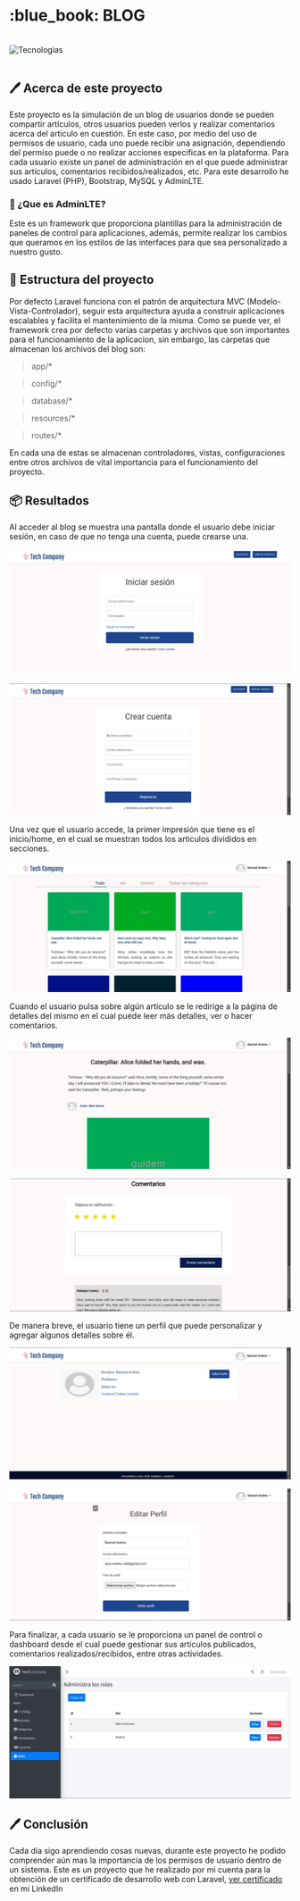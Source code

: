<h1 align="left" width="100%"> :blue_book: BLOG </h1>

<br><img align="left" src="https://skillicons.dev/icons?i=vscode,laravel,php,bootstrap,html,css,mysql,github,git" height="37" alt="Tecnologias"><br><br>

## :pen: Acerca de este proyecto

Este proyecto es la simulación de un blog de usuarios donde se pueden compartir artículos, otros usuarios pueden verlos y realizar comentarios acerca del artículo en cuestión. En este caso, por medio del uso de permisos de usuario, cada uno puede recibir una asignación, dependiendo del permiso puede o no realizar acciones especificas en la plataforma. Para cada usuario existe un panel de administración en el que puede administrar sus artículos, comentarios recibidos/realizados, etc. Para este desarrollo he usado Laravel (PHP), Bootstrap, MySQL y AdminLTE.

### :pencil: ¿Que es AdminLTE?

Este es un framework que proporciona plantillas para la administración de paneles de control para aplicaciones, además, permite realizar los cambios que queramos en los estilos de las interfaces para que sea personalizado a nuestro gusto.

## :hammer: Estructura del proyecto

Por defecto Laravel funciona con el patrón de arquitectura MVC (Modelo-Vista-Controlador), seguir esta arquitectura ayuda a construir aplicaciones escalables y facilita el mantenimiento de la misma. Como se puede ver, el framework crea por defecto varias carpetas y archivos que son importantes para el funcionamiento de la aplicacion, sin embargo, las carpetas que almacenan los archivos del blog son:

> app/*

> config/*

> database/*

> resources/*

> routes/*

En cada una de estas se almacenan controladores, vistas, configuraciones entre otros archivos de vital importancia para el funcionamiento del proyecto.

## :package: Resultados

Al acceder al blog se muestra una pantalla donde el usuario debe iniciar sesión, en caso de que no tenga una cuenta, puede crearse una.

<p align="center">
    <img src="https://raw.githubusercontent.com/samoel-andres/blog/master/public/evidence/login.JPG" alt="Login del sitio">
</p>

<p align="center">
    <img src="https://raw.githubusercontent.com/samoel-andres/blog/master/public/evidence/create_account.JPG" alt="Crear cuenta">
</p>

Una vez que el usuario accede, la primer impresión que tiene es el inicio/home, en el cual se muestran todos los articulos divididos en secciones.

<p align="center">
    <img src="https://raw.githubusercontent.com/samoel-andres/blog/master/public/evidence/home_page.JPG" alt="Pagina de inicio/home">
</p>

Cuando el usuario pulsa sobre algún artículo se le redirige a la página de detalles del mismo en el cual puede leer más detalles, ver o hacer comentarios.

<p align="center">
    <img src="https://raw.githubusercontent.com/samoel-andres/blog/master/public/evidence/article_part_1.JPG" alt="Detalles del articulo parte 1">
</p>

<p align="center">
    <img src="https://raw.githubusercontent.com/samoel-andres/blog/master/public/evidence/article_part_2.JPG" alt="Detalles del articulo parte 2">
</p>

De manera breve, el usuario tiene un perfil que puede personalizar y agregar algunos detalles sobre él.

<p align="center">
    <img src="https://raw.githubusercontent.com/samoel-andres/blog/master/public/evidence/profile_details.JPG" alt="Detalles de perfil de usuario">
</p>

<p align="center">
    <img src="https://raw.githubusercontent.com/samoel-andres/blog/master/public/evidence/edit_profile.JPG" alt="Editar detalles del perfil de usuario">
</p>

Para finalizar, a cada usuario se le proporciona un panel de control o dashboard desde el cual puede gestionar sus artículos publicados, comentarios realizados/recibidos, entre otras actividades.

<p align="center">
    <img src="https://raw.githubusercontent.com/samoel-andres/blog/master/public/evidence/dashboard.JPG" alt="Crear cuenta">
</p>

## :pen: Conclusión

Cada día sigo aprendiendo cosas nuevas, durante este proyecto he podido comprender aún mas la importancia de los permisos de usuario dentro de un sistema. Este es un proyecto que he realizado por mi cuenta para la obtención de un certificado de desarrollo web con Laravel, <a href="https://www.linkedin.com/in/samoel-andres-vidal/overlay/1728024054553/single-media-viewer/?profileId=ACoAAEB6RccBZJrb2iwM_ORM271ejna68_HRC_M">ver certificado</a> en mi LinkedIn

